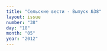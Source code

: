 ```yaml
---
title: "Сельские вести - Выпуск №38"
layout: issue
number: "38"
day: "18"
month: "05"
year: "2012"
---
```

